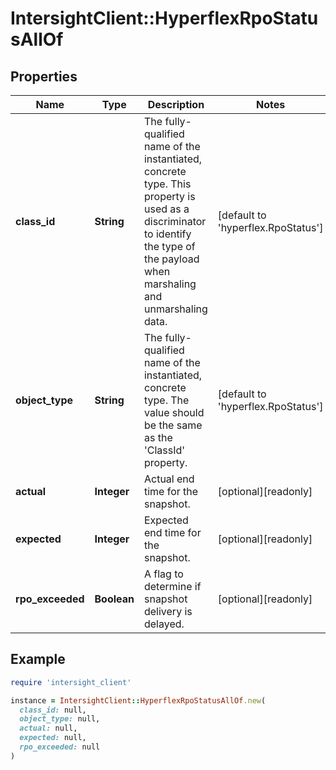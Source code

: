 # IntersightClient::HyperflexRpoStatusAllOf

## Properties

| Name | Type | Description | Notes |
| ---- | ---- | ----------- | ----- |
| **class_id** | **String** | The fully-qualified name of the instantiated, concrete type. This property is used as a discriminator to identify the type of the payload when marshaling and unmarshaling data. | [default to &#39;hyperflex.RpoStatus&#39;] |
| **object_type** | **String** | The fully-qualified name of the instantiated, concrete type. The value should be the same as the &#39;ClassId&#39; property. | [default to &#39;hyperflex.RpoStatus&#39;] |
| **actual** | **Integer** | Actual end time for the snapshot. | [optional][readonly] |
| **expected** | **Integer** | Expected end time for the snapshot. | [optional][readonly] |
| **rpo_exceeded** | **Boolean** | A flag to determine if snapshot delivery is delayed. | [optional][readonly] |

## Example

```ruby
require 'intersight_client'

instance = IntersightClient::HyperflexRpoStatusAllOf.new(
  class_id: null,
  object_type: null,
  actual: null,
  expected: null,
  rpo_exceeded: null
)
```

